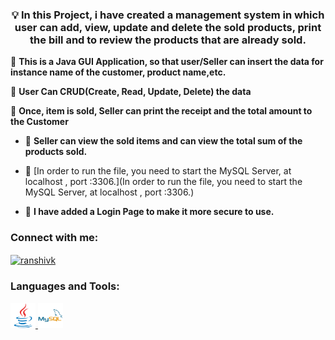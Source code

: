 <h3 align="center">💡 In this Project, i have created a management system in which user can add, view, update and delete the sold products, print the bill and to review the products that are already sold.</h3>

🔑 **This is a Java GUI Application, so that user/Seller can insert the data for instance name of the customer, product name,etc.**

🔑 **User Can CRUD(Create, Read, Update, Delete) the data**

🔑 **Once, item is sold, Seller can print the receipt and the total amount to the Customer**

- 🔑 **Seller can view the sold items and can view the total sum of the products sold.**

- 📝 [In order to run the file, you need to start the MySQL Server, at localhost , port :3306.](In order to run the file, you need to start the MySQL Server, at localhost , port :3306.)

- 🔑 **I have added a Login Page to make it more secure to use.**

<h3 align="left">Connect with me:</h3>
<p align="left">
<a href="https://twitter.com/ranshivk" target="blank"><img align="center" src="https://raw.githubusercontent.com/rahuldkjain/github-profile-readme-generator/master/src/images/icons/Social/twitter.svg" alt="ranshivk" height="30" width="40" /></a>
</p>

<h3 align="left">Languages and Tools:</h3>
<p align="left"> <a href="https://www.java.com" target="_blank" rel="noreferrer"> <img src="https://raw.githubusercontent.com/devicons/devicon/master/icons/java/java-original.svg" alt="java" width="40" height="40"/> </a> <a href="https://www.mysql.com/" target="_blank" rel="noreferrer"> <img src="https://raw.githubusercontent.com/devicons/devicon/master/icons/mysql/mysql-original-wordmark.svg" alt="mysql" width="40" height="40"/> </a> </p>
